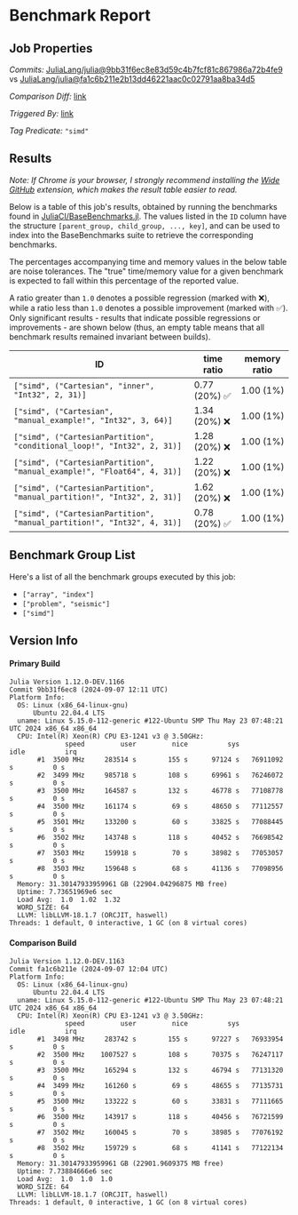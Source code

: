 # Benchmark Report

## Job Properties

*Commits:* [JuliaLang/julia@9bb31f6ec8e83d59c4b7fcf81c867986a72b4fe9](https://github.com/JuliaLang/julia/commit/9bb31f6ec8e83d59c4b7fcf81c867986a72b4fe9) vs [JuliaLang/julia@fa1c6b211e2b13dd46221aac0c02791aa8ba34d5](https://github.com/JuliaLang/julia/commit/fa1c6b211e2b13dd46221aac0c02791aa8ba34d5)

*Comparison Diff:* [link](https://github.com/JuliaLang/julia/compare/fa1c6b211e2b13dd46221aac0c02791aa8ba34d5..9bb31f6ec8e83d59c4b7fcf81c867986a72b4fe9)

*Triggered By:* [link](https://github.com/JuliaLang/julia/pull/55708#issuecomment-2335175364)

*Tag Predicate:* `"simd"`

## Results

*Note: If Chrome is your browser, I strongly recommend installing the [Wide GitHub](https://chrome.google.com/webstore/detail/wide-github/kaalofacklcidaampbokdplbklpeldpj?hl=en)
extension, which makes the result table easier to read.*

Below is a table of this job's results, obtained by running the benchmarks found in
[JuliaCI/BaseBenchmarks.jl](https://github.com/JuliaCI/BaseBenchmarks.jl). The values
listed in the `ID` column have the structure `[parent_group, child_group, ..., key]`,
and can be used to index into the BaseBenchmarks suite to retrieve the corresponding
benchmarks.

The percentages accompanying time and memory values in the below table are noise tolerances. The "true"
time/memory value for a given benchmark is expected to fall within this percentage of the reported value.

A ratio greater than `1.0` denotes a possible regression (marked with :x:), while a ratio less
than `1.0` denotes a possible improvement (marked with :white_check_mark:). Only significant results - results
that indicate possible regressions or improvements - are shown below (thus, an empty table means that all
benchmark results remained invariant between builds).

| ID | time ratio | memory ratio |
|----|------------|--------------|
| `["simd", ("Cartesian", "inner", "Int32", 2, 31)]` | 0.77 (20%) :white_check_mark: | 1.00 (1%)  |
| `["simd", ("Cartesian", "manual_example!", "Int32", 3, 64)]` | 1.34 (20%) :x: | 1.00 (1%)  |
| `["simd", ("CartesianPartition", "conditional_loop!", "Int32", 2, 31)]` | 1.28 (20%) :x: | 1.00 (1%)  |
| `["simd", ("CartesianPartition", "manual_example!", "Float64", 4, 31)]` | 1.22 (20%) :x: | 1.00 (1%)  |
| `["simd", ("CartesianPartition", "manual_partition!", "Int32", 2, 31)]` | 1.62 (20%) :x: | 1.00 (1%)  |
| `["simd", ("CartesianPartition", "manual_partition!", "Int32", 4, 31)]` | 0.78 (20%) :white_check_mark: | 1.00 (1%)  |

## Benchmark Group List

Here's a list of all the benchmark groups executed by this job:

- `["array", "index"]`
- `["problem", "seismic"]`
- `["simd"]`

## Version Info

#### Primary Build

```
Julia Version 1.12.0-DEV.1166
Commit 9bb31f6ec8 (2024-09-07 12:11 UTC)
Platform Info:
  OS: Linux (x86_64-linux-gnu)
      Ubuntu 22.04.4 LTS
  uname: Linux 5.15.0-112-generic #122-Ubuntu SMP Thu May 23 07:48:21 UTC 2024 x86_64 x86_64
  CPU: Intel(R) Xeon(R) CPU E3-1241 v3 @ 3.50GHz: 
              speed         user         nice          sys         idle          irq
       #1  3500 MHz     283514 s        155 s      97124 s   76911092 s          0 s
       #2  3499 MHz     985718 s        108 s      69961 s   76246072 s          0 s
       #3  3500 MHz     164587 s        132 s      46778 s   77108778 s          0 s
       #4  3500 MHz     161174 s         69 s      48650 s   77112557 s          0 s
       #5  3501 MHz     133200 s         60 s      33825 s   77088445 s          0 s
       #6  3502 MHz     143748 s        118 s      40452 s   76698542 s          0 s
       #7  3503 MHz     159918 s         70 s      38982 s   77053057 s          0 s
       #8  3503 MHz     159648 s         68 s      41136 s   77098956 s          0 s
  Memory: 31.30147933959961 GB (22904.04296875 MB free)
  Uptime: 7.73651969e6 sec
  Load Avg:  1.0  1.02  1.32
  WORD_SIZE: 64
  LLVM: libLLVM-18.1.7 (ORCJIT, haswell)
Threads: 1 default, 0 interactive, 1 GC (on 8 virtual cores)

```

#### Comparison Build

```
Julia Version 1.12.0-DEV.1163
Commit fa1c6b211e (2024-09-07 12:04 UTC)
Platform Info:
  OS: Linux (x86_64-linux-gnu)
      Ubuntu 22.04.4 LTS
  uname: Linux 5.15.0-112-generic #122-Ubuntu SMP Thu May 23 07:48:21 UTC 2024 x86_64 x86_64
  CPU: Intel(R) Xeon(R) CPU E3-1241 v3 @ 3.50GHz: 
              speed         user         nice          sys         idle          irq
       #1  3498 MHz     283742 s        155 s      97227 s   76933954 s          0 s
       #2  3500 MHz    1007527 s        108 s      70375 s   76247117 s          0 s
       #3  3500 MHz     165294 s        132 s      46794 s   77131320 s          0 s
       #4  3499 MHz     161260 s         69 s      48655 s   77135731 s          0 s
       #5  3500 MHz     133222 s         60 s      33831 s   77111665 s          0 s
       #6  3500 MHz     143917 s        118 s      40456 s   76721599 s          0 s
       #7  3502 MHz     160045 s         70 s      38985 s   77076192 s          0 s
       #8  3502 MHz     159729 s         68 s      41141 s   77122134 s          0 s
  Memory: 31.30147933959961 GB (22901.9609375 MB free)
  Uptime: 7.73884666e6 sec
  Load Avg:  1.0  1.0  1.0
  WORD_SIZE: 64
  LLVM: libLLVM-18.1.7 (ORCJIT, haswell)
Threads: 1 default, 0 interactive, 1 GC (on 8 virtual cores)

```
